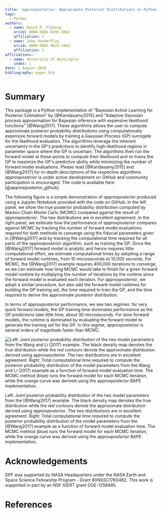 ```yaml
---
title: 'approxposterior: Approximate Posterior Distributions in Python'
tags:
  - Python
authors:
  - name: David P. Fleming
    orcid: 0000-0001-9293-4043
    affiliation: 1
  - name: Jake VanderPlas
    orcid: 0000-0002-9623-3401
    affiliation: 1
affiliations:
  - name: University of Washington
    index: 1
date: 1 August 2018
bibliography: paper.bib
---
```


# Summary

This package is a Python implementation of "Bayesian Active Learning for Posterior Estimation" by [@Kandasamy2015] and "Adaptive Gaussian process approximation for Bayesian inference with expensive likelihood functions" [@Wang2017]. These algorithms allows the user to compute approximate posterior probability distributions using computationally expensive forward models by training a Gaussian Process (GP) surrogate for the likelihood evaluation.  The algorithms leverage the inherent uncertainty in the GP's predictions to identify high-likelihood regions in parameter space where the GP is uncertain.  The algorithms then run the forward model at these points to compute their likelihood and re-trains the GP to maximize the GP's predictive ability while minimizing the number of forward model evaluations.  Please read [@Kandasamy2015] and [@Wang2017] for in-depth descriptions of the respective algorithms. *approxposterior* is under active development on GitHub and community participation is encouraged.  The code is available here [@approxposterior_github].

The following figure is a simple demonstration of *approxposterior* produced using a Jupyter Notebook provided with the code on GitHub.  In the left panel, we show the true posterior probability distribution computed by Markov Chain Monte Carlo (MCMC) compared against the result of *approxposterior*.  The two distributions are in excellent agreement. In the right panel, we estimate how the performance of *approxposterior* compares against MCMC by tracking the number of forward model evaluations required for both methods to converge using the fiducial parameters given in [@Wang2017] and by tracking the computational time required for all parts of the *approxposterior* algorithm, such as training the GP.  Since the [@Wang2017] forward model is analytic and hence requires little computational effort, we estimate computational times by adopting a range of forward model runtimes, from 10 microseconds to 10,000 seconds.  For MCMC, the [@Wang2017] example requires 400,000 iterations to converge, so we can estimate how long MCMC would take to finish for a given forward model runtime by multiplying the number of iterations by the runtime since the forward model is evaluated each iteration.  For *approxposterior*, we adopt a similar procedure, but also add the forward model runtimes for building the GP training set, the time required to train the GP, and the time required to derive the approximate posterior distribution.  

In terms of *approxposterior* performance, we see two regimes: for very quick forward models, the GP training time dominates performance as the GP predictions take little time, about 30 microseconds.  For slow forward models, the runtime is dominated by evaluating the forward model to generate the training set for the GP.  In this regime, *approxposterior* is several orders of magnitude faster than MCMC.

![Left: Joint posterior probability distribution of the two model parameters from the Wang and Li (2017) example. The black density map denotes the true distribution while the red contours denote the approximate distribution derived using *approxposterior*. The two distributions are in excellent agreement. Right: Total computational time required to compute the posterior probability distribution of the model parameters from the Wang and Li (2017) example as a function of forward model evaluation time. The MCMC method (blue) runs the forward model for each MCMC iteration, while the orange curve was derived using the *approxposterior* BAPE implementation.](acc_scal.png)

Left: Joint posterior probability distribution of the two model parameters from the [@Wang2017] example. The black density map denotes the true distribution while the red contours denote the approximate distribution derived using *approxposterior*. The two distributions are in excellent agreement. Right: Total computational time required to compute the posterior probability distribution of the model parameters from the [@Wang2017] example as a function of forward model evaluation time. The MCMC method (blue) runs the forward model for each MCMC iteration, while the orange curve was derived using the *approxposterior* BAPE implementation.

# Acknowledgements

DPF was supported by NASA Headquarters under the NASA Earth and Space Science Fellowship Program - Grant 80NSSC17K0482. This work is supported in part by an NSF IGERT grant DGE-1258485.

# References
